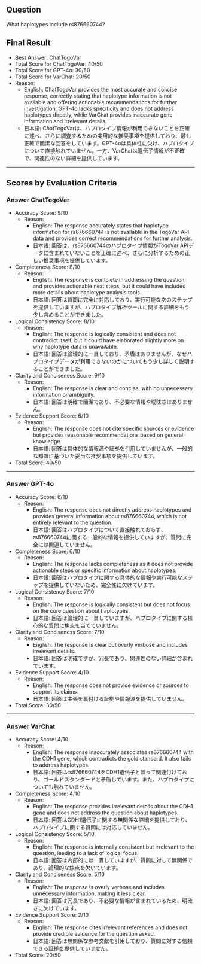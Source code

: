 ## Question

What haplotypes include rs876660744?

## Final Result

- Best Answer: ChatTogoVar
- Total Score for ChatTogoVar: 40/50
- Total Score for GPT-4o: 30/50
- Total Score for VarChat: 20/50
- Reason:
  - English: ChatTogoVar provides the most accurate and concise response, correctly stating that haplotype information is not available and offering actionable recommendations for further investigation. GPT-4o lacks specificity and does not address haplotypes directly, while VarChat provides inaccurate gene information and irrelevant details.
  - 日本語: ChatTogoVarは、ハプロタイプ情報が利用できないことを正確に述べ、さらに調査するための実用的な推奨事項を提供しており、最も正確で簡潔な回答をしています。GPT-4oは具体性に欠け、ハプロタイプについて直接触れていません。一方、VarChatは遺伝子情報が不正確で、関連性のない詳細を提供しています。

---

## Scores by Evaluation Criteria

### Answer ChatTogoVar
- Accuracy Score: 9/10
  - Reason: 
    - English: The response accurately states that haplotype information for rs876660744 is not available in the TogoVar API data and provides correct recommendations for further analysis.
    - 日本語: 回答は、rs876660744のハプロタイプ情報がTogoVar APIデータに含まれていないことを正確に述べ、さらに分析するための正しい推奨事項を提供しています。
- Completeness Score: 8/10
  - Reason: 
    - English: The response is complete in addressing the question and provides actionable next steps, but it could have included more details about haplotype analysis tools.
    - 日本語: 回答は質問に完全に対応しており、実行可能な次のステップを提供していますが、ハプロタイプ解析ツールに関する詳細をもう少し含めることができました。
- Logical Consistency Score: 8/10
  - Reason: 
    - English: The response is logically consistent and does not contradict itself, but it could have elaborated slightly more on why haplotype data is unavailable.
    - 日本語: 回答は論理的に一貫しており、矛盾はありませんが、なぜハプロタイプデータが利用できないのかについてもう少し詳しく説明することができました。
- Clarity and Conciseness Score: 9/10
  - Reason: 
    - English: The response is clear and concise, with no unnecessary information or ambiguity.
    - 日本語: 回答は明確で簡潔であり、不必要な情報や曖昧さはありません。
- Evidence Support Score: 6/10
  - Reason: 
    - English: The response does not cite specific sources or evidence but provides reasonable recommendations based on general knowledge.
    - 日本語: 回答は具体的な情報源や証拠を引用していませんが、一般的な知識に基づいた妥当な推奨事項を提供しています。
- Total Score: 40/50

---

### Answer GPT-4o
- Accuracy Score: 6/10
  - Reason: 
    - English: The response does not directly address haplotypes and provides general information about rs876660744, which is not entirely relevant to the question.
    - 日本語: 回答はハプロタイプについて直接触れておらず、rs876660744に関する一般的な情報を提供していますが、質問に完全には関連していません。
- Completeness Score: 6/10
  - Reason: 
    - English: The response lacks completeness as it does not provide actionable steps or specific information about haplotypes.
    - 日本語: 回答はハプロタイプに関する具体的な情報や実行可能なステップを提供していないため、完全性に欠けています。
- Logical Consistency Score: 7/10
  - Reason: 
    - English: The response is logically consistent but does not focus on the core question about haplotypes.
    - 日本語: 回答は論理的に一貫していますが、ハプロタイプに関する核心的な質問に焦点を当てていません。
- Clarity and Conciseness Score: 7/10
  - Reason: 
    - English: The response is clear but overly verbose and includes irrelevant details.
    - 日本語: 回答は明確ですが、冗長であり、関連性のない詳細が含まれています。
- Evidence Support Score: 4/10
  - Reason: 
    - English: The response does not provide evidence or sources to support its claims.
    - 日本語: 回答は主張を裏付ける証拠や情報源を提供していません。
- Total Score: 30/50

---

### Answer VarChat
- Accuracy Score: 4/10
  - Reason: 
    - English: The response inaccurately associates rs876660744 with the CDH1 gene, which contradicts the gold standard. It also fails to address haplotypes.
    - 日本語: 回答はrs876660744をCDH1遺伝子と誤って関連付けており、ゴールドスタンダードと矛盾しています。また、ハプロタイプについても触れていません。
- Completeness Score: 4/10
  - Reason: 
    - English: The response provides irrelevant details about the CDH1 gene and does not address the question about haplotypes.
    - 日本語: 回答はCDH1遺伝子に関する無関係な詳細を提供しており、ハプロタイプに関する質問には対応していません。
- Logical Consistency Score: 5/10
  - Reason: 
    - English: The response is internally consistent but irrelevant to the question, leading to a lack of logical focus.
    - 日本語: 回答は内部的には一貫していますが、質問に対して無関係であり、論理的な焦点を欠いています。
- Clarity and Conciseness Score: 5/10
  - Reason: 
    - English: The response is overly verbose and includes unnecessary information, making it less clear.
    - 日本語: 回答は冗長であり、不必要な情報が含まれているため、明確さに欠けています。
- Evidence Support Score: 2/10
  - Reason: 
    - English: The response cites irrelevant references and does not provide credible evidence for the question asked.
    - 日本語: 回答は無関係な参考文献を引用しており、質問に対する信頼できる証拠を提供していません。
- Total Score: 20/50